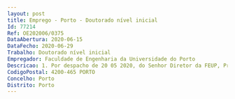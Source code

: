 ```yaml
--- 
layout: post
title: Emprego - Porto - Doutorado nível inicial
Id: 77214
Ref: OE202006/0375
DataAbertura: 2020-06-15
DataFecho: 2020-06-29
Trabalho: Doutorado nível inicial
Empregador: Faculdade de Engenharia da Universidade do Porto
Descricao: 1. Por despacho de 20 05 2020, do Senhor Diretor da FEUP, Professor Doutor João Bernardo de Sena Esteves Falcão e  Cunha, foi  deliberado abrir concurso  de  seleção internacional para  dois  lugares de  doutorado(a) Nível Inicial no âmbito do Projeto PTDC EME EME 32419 2017   msCORE   Metodologias multi escala com modelos de redução  de ordem  para materiais avançados e processos   NORTE 01 0145 FEDER 032419, financiado pelo Fundo Europeu de Desenvolvimento Regional (FEDER), através do Programa Operacional Regional do Norte (NORTE 2020) e com o apoio financeiro da FCT MCTES através de fundos nacionais (PIDDAC), em regime de contrato de trabalho a termo incerto ao abrigo do Código do Trabalho, nunca  ultrapassando o limite máximo de  seis anos.
CodigoPostal: 4200-465 PORTO
Concelho: Porto
Distrito: Porto
--- 
```

